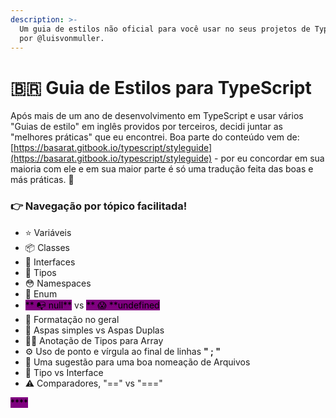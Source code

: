 ```yaml
---
description: >-
  Um guia de estilos não oficial para você usar no seus projetos de TypeScript
  por @luisvonmuller.
---
```


# 🇧🇷 Guia de Estilos para TypeScript

Após mais de um ano de desenvolvimento em TypeScript e usar vários "Guias de estilo" em inglês providos por terceiros, decidi juntar as "melhores práticas" que eu encontrei. Boa parte do conteúdo vem de: [https://basarat.gitbook.io/typescript/styleguide](https://basarat.gitbook.io/typescript/styleguide) - por eu concordar em sua maioria com ele e em sua maior parte é só uma tradução feita das boas e más práticas. 🥰

### 👉 Navegação por tópico facilitada!

* ⭐️ Variáveis
* 📦 Classes
* 🔌 Interfaces
* 🌟 Tipos
* 😳 Namespaces
* 🔢 Enum
* <mark style="background-color:purple;">** 📭 null**</mark> vs <mark style="background-color:purple;">** 😱 **</mark><mark style="background-color:purple;">undefined</mark>
* 📑 Formatação no geral
* 🤔 Aspas simples vs Aspas Duplas
* 👯‍♀️ Anotação de Tipos para Array&#x20;
* ⚙️ Uso de ponto e vírgula ao final de linhas **" ; "**
* 📂 Uma sugestão para uma boa nomeação de Arquivos
* 🤨 Tipo vs Interface
* ⚠️ Comparadores, "==" vs "==="

&#x20;











<mark style="background-color:purple;">****</mark>

<mark style="background-color:purple;"></mark>



### &#x20;
